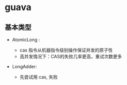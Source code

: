 # guava

## 基本类型

- AtomicLong :
  - cas 指令从机器指令级别操作保证并发的原子性
  - 高并发情况下：CAS的失败几率更高，重试次数更多

- LongAdder:
  - 先尝试用 cas, 失败
